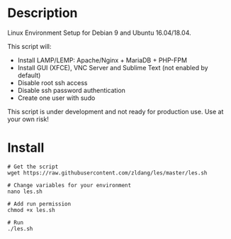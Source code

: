 # Description
Linux Environment Setup for Debian 9 and Ubuntu 16.04/18.04.

This script will:
- Install LAMP/LEMP: Apache/Nginx + MariaDB + PHP-FPM
- Install GUI (XFCE), VNC Server and Sublime Text (not enabled by default)
- Disable root ssh access
- Disable ssh password authentication
- Create one user with sudo

This script is under development and not ready for production use. Use at your own risk!

# Install
```Shell
# Get the script
wget https://raw.githubusercontent.com/zldang/les/master/les.sh

# Change variables for your environment
nano les.sh 

# Add run permission
chmod +x les.sh

# Run
./les.sh
```
